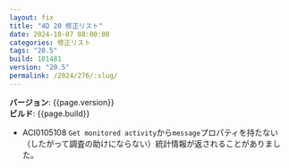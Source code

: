 ```yaml
---
layout: fix
title: "4D 20 修正リスト"
date: 2024-10-07 08:00:00
categories: 修正リスト
tags: "20.5"
build: 101481
version: "20.5"
permalink: /2024/276/:slug/
---
```


**バージョン**: {{page.version}}  
**ビルド**: {{page.build}} 

* ACI0105108 `Get monitored activity`から`message`プロパティを持たない（したがって調査の助けにならない）統計情報が返されることがありました。
